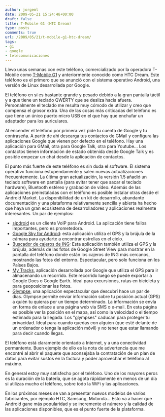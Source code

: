 ```yaml
---
author: jorgeml
date: 2009-05-21 15:24:48+00:00
draft: false
title: T-Mobile G1 (HTC Dream)
type: posts
comments: true
url: /2009/05/21/t-mobile-g1-htc-dream/
tags:
- g1
- google
- telecomunicaciones
---
```


Llevo unas semanas con este teléfono, comercializado por la operadora T-Mobile como [T-Mobile G1](http://www.t-mobileg1.com/) y anteriormente conocido como HTC Dream. Este teléfono es el primero que se anunció con el sistema operativo Android, una versión de Linux desarrollada por Google.

El teléfono en sí es bastante grande y pesado debido a la gran pantalla táctil y a que tiene un teclado QWERTY que se desliza hacia afuera. Personalmente el teclado me resulta muy cómodo de utilizar y creo que compensa el grosor extra. Una de las cosas más criticadas del teléfono es que tiene un único puerto micro USB en el que hay que enchufar un adaptador para los auriculares.

Al encender el teléfono por primera vez pide tu cuenta de Google y tu contraseña. A partir de ahí descarga tus contactos de GMail y configura las aplicaciones Google que vienen por defecto en el teléfono. Hay una aplicación para GMail, otra para Google Talk, otra para Youtube... Los contactos tienen información de estado obtenida desde Google Talk y es posible empezar un chat desde la aplicación de contactos.

El punto más fuerte de este teléfono es sin duda el software. El sistema operativo funciona estupendamente y salen nuevas actualizaciones frecuentemente. La última gran actualización, la versión 1.5 añadió un teclado software en pantalla (para evitar tener que sacar el teclado hardware), Bluetooth estéreo y grabación de vídeo. Además de las aplicaciones preinstaladas con el teléfono es posible instalar otras desde el Android Market. La disponibilidad de un kit de desarrollo, abundante documentación y una plataforma relativamente sencilla y abierta ha hecho que haya un gran ecosistema de desarrolladores y aplicaciones realmente interesantes. Un par de ejemplos:

* [sipdroid](http://sipdroid.org/) es un cliente VoIP para Android. La aplicación tiene fallos importantes, pero es prometedora.
* [Google Sky for Android](http://googlemobile.blogspot.com/2009/05/sky-map-for-android-mobile-planetarium.html): esta aplicación utiliza el GPS y la brújula de la cámara para ayudarte a encontrar estrellas en el cielo.
* [Buscador de cajeros de ING](http://my-android.info/ing-de-la-mano-de-android/): Esta aplicación también utiliza el GPS y la brújula, además de las fotos de Google Street View para mostrar en la pantalla del teléfono donde están los cajeros de ING más cercanos, mostrando las fotos del entorno. Espectacular, pero solo funciona en los Países Bajos.
* [My Tracks](http://mytracks.appspot.com/), aplicación desarrollada por Google que utiliza el GPS para ir almacenando un recorrido. Este recorrido luego se puede exportar a Google Docs o Google Earth. Ideal para excursiones, rutas en bicicleta y para geoposicionar las fotos.
* [Glympse](http://www.glympse.com/), una aplicación espectacular que descubrí hace un par de días. Glympse permite enviar información sobre tu posición actual (GPS) a quién tu quieras por un tiempo determinado. La información se envía en forma de enlace a una página web via SMS o e-mail. En esta página es posible ver la posición en el mapa, así como la velocidad o el tiempo estimado para la llegada. Los "glympses" caducan para proteger tu privacidad. Ideal para cuando quedas con alguien (que esté delante de un ordenador o tenga la aplicación móvil) y no tener que estar llamando para decir cuando llegas.

El teléfono está claramente orientado a Internet, y a una conectividad permantente. Buen ejemplo de ello es la nota de advertencia que me encontré al abrir el paquete que aconsejaba la contratación de un plan de datos para evitar sustos en la factura y poder aprovechar el teléfono al máximo.

En general estoy muy satisfecho por el teléfono. Uno de los mayores peros es la duración de la batería, que se agota rápidamente en menos de un día si utilizas mucho el teléfono, sobre todo la WiFi y las aplicaciones.

En los próximos meses se van a presentar nuevos modelos de varios fabricantes, por ejemplo HTC, Samsung, Motorola... Esto va a hacer que Android gane más popularidad y se incremente el número y la calidad de las aplicaciones disponibles, que es el punto fuerte de la plataforma.

